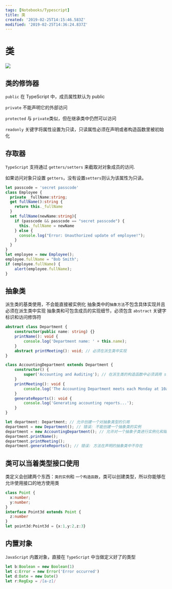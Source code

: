 ```yaml
---
tags: [Notebooks/Typescript]
title: 类
created: '2019-02-25T14:15:46.583Z'
modified: '2019-02-25T14:36:24.837Z'
---
```


# 类

![](15331136529051.jpg)

## 类的修饰器

`public` 在 TypeScript 中，成员属性默认为 public

`private` 不能声明它的外部访问

`protected` 与 `private`类似，但在继承类中仍然可以访问

`readonly` 关键字将属性设置为只读，只读属性必须在声明或者构造函数里被初始化


## 存取器

`TypeScript` 支持通过 `getters/setters` 来截取对对象成员的访问.

如果访问对象只设置 `getters`，没有设置`setters`则认为该属性为只读。


```ts
let passcode = 'secret passcode'
class Employee {
  private _fullName:string;
  get fullName():string {
    return this._fullName
  }
  set fullName(newName:string){
    if (passcode && passcode == "secret passcode") {
      this._fullName = newName
    } else {
      console.log("Error: Unauthorized update of employee!");
    }
  }
}
let employee = new Employee();
employee.fullName = "Bob Smith";
if (employee.fullName) {
    alert(employee.fullName);
}
```

## 抽象类

派生类的基类使用，不会能直接被实例化
抽象类中的`抽象方法`不包含具体实现并且必须在派生类中实现
抽象类和可包含成员的实现细节，必须包含 `abstract` 关键字标识和访问修饰符


```ts
abstract class Department {
    constructor(public name: string) {}
    printName(): void {
        console.log('Department name: ' + this.name);
    }
    abstract printMeeting(): void; // 必须在派生类中实现
}

class AccountingDepartment extends Department {
    constructor() {
        super('Accounting and Auditing'); // 在派生类的构造函数中必须调用 super()
    }
    printMeeting(): void {
        console.log('The Accounting Department meets each Monday at 10am.');
    }
    generateReports(): void {
        console.log('Generating accounting reports...');
    }
}

let department: Department; // 允许创建一个对抽象类型的引用
department = new Department(); // 错误: 不能创建一个抽象类的实例
department = new AccountingDepartment(); // 允许对一个抽象子类进行实例化和赋值
department.printName();
department.printMeeting();
department.generateReports(); // 错误: 方法在声明的抽象类中不存在
```

## 类可以当着类型接口使用

类定义会创建两个东西：`类的实例`和 `一个构造函数`，类可以创建类型，所以你能够在允许使用接口的地方使用类


```ts
class Point {
  x:number;
  y:number;
}
interface Point3d extends Point {
  z:number
}
let point3d:Point3d = {x:1,y:2,z:3}
```

## 内置对象

`JavaScript` 内置对象，直接在 `TypeScript` 中当做定义好了的类型


```ts
let b:Boolean = new Boolean(1)
let c:Error = new Error('Error occurred')
let d:Date = new Date()
let r:RegExp = /[a-z]/
```
